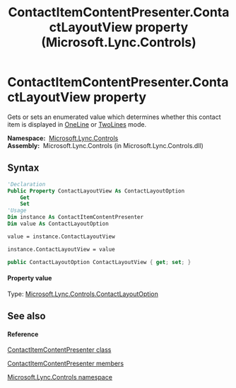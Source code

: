 ﻿---
title: ContactItemContentPresenter.ContactLayoutView property  (Microsoft.Lync.Controls)
TOCTitle: 'ContactLayoutView property '
ms:assetid: P:Microsoft.Lync.Controls.ContactItemContentPresenter.ContactLayoutView_DI_3_UC_OCS14MrefLyncWPF
ms:mtpsurl: https://msdn.microsoft.com/en-us/library/microsoft.lync.controls.contactitemcontentpresenter.contactlayoutview_di_3_uc_ocs14mreflyncwpf(v=office.15)
ms:contentKeyID: 48601816
ms.date: 07/28/2014
mtps_version: v=office.15
f1_keywords:
- Microsoft.Lync.Controls.ContactItemContentPresenter.ContactLayoutView
dev_langs:
- CSharp
- JScript
- VB
- other
---

# ContactItemContentPresenter.ContactLayoutView property

Gets or sets an enumerated value which determines whether this contact item is displayed in [OneLine](contactlayoutoption-enumeration-microsoft-lync-controls_1.md) or [TwoLines](contactlayoutoption-enumeration-microsoft-lync-controls_1.md) mode.

**Namespace:**  [Microsoft.Lync.Controls](microsoft-lync-controls-namespace_1.md)  
**Assembly:**  Microsoft.Lync.Controls (in Microsoft.Lync.Controls.dll)

## Syntax

``` vb
'Declaration
Public Property ContactLayoutView As ContactLayoutOption
    Get
    Set
'Usage
Dim instance As ContactItemContentPresenter
Dim value As ContactLayoutOption

value = instance.ContactLayoutView

instance.ContactLayoutView = value
```

``` csharp
public ContactLayoutOption ContactLayoutView { get; set; }
```

#### Property value

Type: [Microsoft.Lync.Controls.ContactLayoutOption](contactlayoutoption-enumeration-microsoft-lync-controls_1.md)  

## See also

#### Reference

[ContactItemContentPresenter class](contactitemcontentpresenter-class-microsoft-lync-controls_1.md)

[ContactItemContentPresenter members](contactitemcontentpresenter-members-microsoft-lync-controls_1.md)

[Microsoft.Lync.Controls namespace](microsoft-lync-controls-namespace_1.md)

